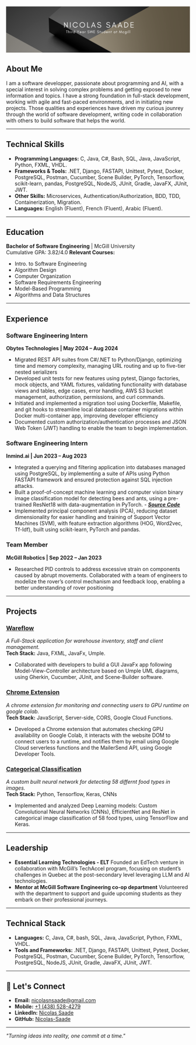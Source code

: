![Alt text](github-header.png)

## About Me

I am a software developper, passionate about programming and AI, with a special interest in solving complex problems and getting exposed to new information and topics. I have a strong foundation in full-stack development, working with agile and fast-paced environments, and in initiating new projects. Those qualities and experiences have driven my curious jounrey through the world of software development, writing code in collaboration with others to build software that helps the world.

---

## Technical Skills

- **Programming Languages:** C, Java, C#, Bash, SQL, Java, JavaScript, Python, FXML, VHDL.
- **Frameworks & Tools:** .NET, Django, FASTAPI, Unittest, Pytest, Docker, PostgreSQL, Postman, Cucumber, Scene
Builder, PyTorch, Tensorflow, scikit-learn, pandas, PostgreSQL, NodeJS, JUnit, Gradle, JavaFX, JUnit, JWT.
- **Other Skills:** Microservices, Authentication/Authorization, BDD, TDD, Containerization, Migration.
- **Languages:** English (Fluent), French (Fluent), Arabic (Fluent).

---

## Education

**Bachelor of Software Engineering** | McGill University  
Cumulative GPA: 3.82/4.0
**Relevant Courses:**  
- Intro. to Software Engineering 
- Algorithm Design 
- Computer Organization 
- Software Requirements Engineering
- Model-Based Programming
- Algorithms and Data Structures

---

## Experience

### **Software Engineering Intern**  
**Obytes Technologies | May 2024 – Aug 2024**  
-  Migrated REST API suites from C#/.NET to Python/Django, optimizing time and memory complexity,
managing URL routing and up to five-tier nested serializers
- Developed unit tests for new features using pytest, Django factories, mock objects, and YAML fixtures,
validating functionality with database views and tables, edge cases, error handling, AWS S3 bucket
management, authorization, permissions, and curl commands.
- Initiated and implemented a migration tool using Dockerfile, Makefile, and git hooks to streamline local
database container migrations within Docker multi-container app, improving developer efficiency
- Documented custom authorization/authentication processes and JSON Web Token (JWT) handling to enable
the team to begin implementation.

### **Software Engineering Intern**  
**Inmind.ai | Jun 2023 – Aug 2023**  
- Integrated a querying and filtering application into databases managed using PostgreSQL, by implementing a
suite of APIs using Python FASTAPI framework and ensured protection against SQL injection attacks.
- Built a proof-of-concept machine learning and computer vision binary image classification model for
detecting bees and ants, using a pre-trained ResNet18 with data-augmentation in PyTorch. - [**_Source Code_**](https://github.com/Nicolas-Saade/PyTorch-DeepLearning-ImageClassification)
- Implemented principal component analysis (PCA), reducing dataset dimensionality for easier handling and
training of Support Vector Machines (SVM), with feature extraction algorithms (HOG, Word2vec, Tf-Idf),
built using scikit-learn, PyTorch and pandas.

### **Team Member**  
**McGill Robotics | Sep 2022 – Jan 2023**  
- Researched PID controls to address excessive strain on components caused by abrupt movements. Collaborated
with a team of engineers to modelize the rover’s control mechanism and feedback loop, enabling a better
understanding of rover positioning

---

## Projects

### [**Wareflow**](https://github.com/Nicolas-Saade/Wareflow)
*A Full-Stack application for warehouse inventory, staff and client management.*  
**Tech Stack:** Java, FXML, JavaFx, Umple.
- Collaborated with developers to build a GUI JavaFx app following Model-View-Controller architecture based on Umple UML diagrams, using Gherkin, Cucumber, JUnit, and Scene-Builder software.

### [**Chrome Extension**](https://github.com/Nicolas-Saade/Collab-Extension)
*A chrome extension for monitoring and connecting users to GPU runtime on google colab.*  
**Tech Stack:** JavaScript, Server-side, CORS, Google Cloud Functions.  
- Developed a Chrome extension that automates checking GPU availability on Google Colab, it interacts with the
website DOM to connect users to a runtime, and notifies them by email using Google Cloud serverless
functions and the MailerSend API, using Google Developer Tools.

### [**Categorical Classification**](https://github.com/Nicolas-Saade/TensorflowDeepImageNet)
*A custom built neural network for detecting 58 differnt food types in images.*  
**Tech Stack:** Python, Tensorflow, Keras, CNNs 
- Implemented and analyzed Deep Learning models: Custom Convolutional Neural Networks (CNNs),
EfficientNet and ResNet in categorical image classification of 58 food types, using TensorFlow and Keras.

---

## Leadership

- **Essential Learning Technologies - ELT** Founded an EdTech venture in collaboration with McGill’s TechAccel program, focusing on student’s challenges in Quebec at the post-secondary level leveraging LLM and AI technologies.
- **Mentor at McGill Software Engineering co-op department** Volunteered with the department to support and guide upcoming students as they embark on their professional journeys. 

---

## Technical Stack

- **Languages:** C, Java, C#, bash, SQL, Java, JavaScript, Python, FXML, VHDL.
- **Tools and Frameworks:** .NET, Django, FASTAPI, Unittest, Pytest, Docker, PostgreSQL, Postman, Cucumber, Scene
Builder, PyTorch, Tensorflow, PostgreSQL, NodeJS, JUnit, Gradle, JavaFX, JUnit, JWT.

---

## 🔗 Let's Connect

- **Email:** [nicolasnsaade@gmail.com](mailto:nicolasnsaade@gmail.com)
- **Mobile:**  [+1 (438) 528-4279](tel:+14385284279)
- **LinkedIn:** [Nicolas Saade](https://www.linkedin.com/in/nicolas-saade-709820278/)
- **GitHub:** [Nicolas-Saade](https://github.com/Nicolas-Saade)

---

*"Turning ideas into reality, one commit at a time."*
